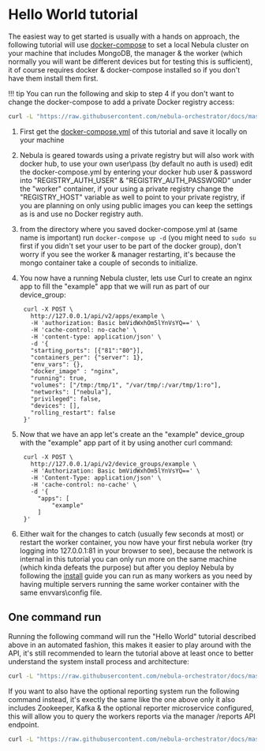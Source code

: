 # Hello World tutorial

The easiest way to get started is usually with a hands on approach, the following tutorial will use [docker-compose](https://docs.docker.com/compose/) to set a local Nebula cluster on your machine that includes MongoDB, the manager & the worker (which normally you will want be different devices but for testing this is sufficient), it of course requires docker & docker-compose installed so if you don't have them install them first.

!!! tip
    You can run the following and skip to step 4 if you don't want to change the docker-compose to add a private Docker registry access:
    
```bash
curl -L "https://raw.githubusercontent.com/nebula-orchestrator/docs/master/examples/hello-world/docker-compose.yml" -o docker-compose.yml && sudo docker-compose up -d
```


1. First get the [docker-compose.yml](https://github.com/nebula-orchestrator/docs/blob/master/examples/hello-world/docker-compose.yml) of this tutorial and save it locally on your machine
2. Nebula is geared towards using a private registry but will also work with docker hub, to use your own user\pass (by default no auth is used) edit the docker-compose.yml by entering your docker hub user & password into "REGISTRY_AUTH_USER" & "REGISTRY_AUTH_PASSWORD" under the "worker" container, if your using a private registry change the "REGISTRY_HOST" variable as well to point to your private registry, if you are planning on only using public images you can keep the settings as is and use no Docker registry auth.
3. from the directory where you saved docker-compose.yml at (same name is important) run `docker-compose up -d` (you might need to `sudo su` first if you didn't set your user to be part of the docker group), don't worry if you see the worker & manager restarting, it's because the mongo container take a couple of seconds to initialize.
4. You now have a running Nebula cluster, lets use Curl to create an nginx app to fill the "example" app that we will run as part of our device_group:

        curl -X POST \
          http://127.0.0.1/api/v2/apps/example \
          -H 'authorization: Basic bmVidWxhOm5lYnVsYQ==' \
          -H 'cache-control: no-cache' \
          -H 'content-type: application/json' \
          -d '{
          "starting_ports": [{"81":"80"}],
          "containers_per": {"server": 1},
          "env_vars": {},
          "docker_image" : "nginx",
          "running": true,
          "volumes": ["/tmp:/tmp/1", "/var/tmp/:/var/tmp/1:ro"],
          "networks": ["nebula"],
          "privileged": false,
          "devices": [],
          "rolling_restart": false
        }'
        
5. Now that we have an app let's create an the "example" device_group with the "example" app part of it by using another curl command:

        curl -X POST \
          http://127.0.0.1/api/v2/device_groups/example \
          -H 'Authorization: Basic bmVidWxhOm5lYnVsYQ==' \
          -H 'Content-Type: application/json' \
          -H 'cache-control: no-cache' \
          -d '{
            "apps": [
                "example"
            ]
        }'

6. Either wait for the changes to catch (usually few seconds at most) or restart the worker container, you now have your first nebula worker (try logging into 127.0.0.1:81 in your browser to see), because the network is internal in this tutorial you can only run more on the same machine (which kinda defeats the purpose) but after you deploy Nebula by following the [install](install.md) guide you can run as many workers as you need by having multiple servers running the same worker container with the same envvars\config file.

## One command run

Running the following command will run the "Hello World" tutorial described above in an automated fashion, this makes it easier to play around with the API, it's still recommended to learn the tutorial above at least once to better understand the system install process and architecture:

```bash
curl -L "https://raw.githubusercontent.com/nebula-orchestrator/docs/master/examples/hello-world/start_example_nebula_cluster.sh" -o start_example_nebula_cluster.sh && sudo sh start_example_nebula_cluster.sh
```

If you want to also have the optional reporting system run the following command instead, it's exectly the same like the one above only it also includes Zookeeper, Kafka & the optional reporter microservice configured, this will allow you to query the workers reports via the manager /reports API endpoint.

```bash
curl -L "https://raw.githubusercontent.com/nebula-orchestrator/docs/master/examples/hello-world/optional_reporting_included/start_example_nebula_cluster.sh" -o start_example_nebula_cluster.sh && sudo sh start_example_nebula_cluster.sh
```